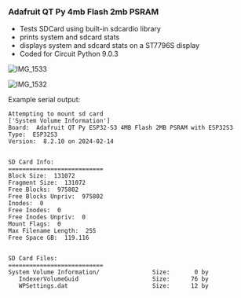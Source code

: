 ### Adafruit QT Py 4mb Flash 2mb PSRAM
- Tests SDCard using built-in sdcardio library
- prints system and sdcard stats
- displays system and sdcard stats on a ST7796S display
- Coded for Circuit Python 9.0.3

![IMG_1533](https://github.com/DJDevon3/My_Circuit_Python_Projects/assets/49322231/c50b3112-3d74-4c38-b4ab-143045a66129)

![IMG_1532](https://github.com/DJDevon3/My_Circuit_Python_Projects/assets/49322231/fc8d0e22-55da-4feb-90b5-efffaa2d6403)

Example serial output:
```
Attempting to mount sd card
['System Volume Information']
Board:  Adafruit QT Py ESP32-S3 4MB Flash 2MB PSRAM with ESP32S3
Type:  ESP32S3
Version:  8.2.10 on 2024-02-14


SD Card Info:
===========================
Block Size:  131072
Fragment Size:  131072
Free Blocks:  975802
Free Blocks Unpriv:  975802
Inodes:  0
Free Inodes:  0
Free Inodes Unpriv:  0
Mount Flags:  0
Max Filename Length:  255
Free Space GB:  119.116


SD Card Files:
===========================
System Volume Information/               Size:       0 by
   IndexerVolumeGuid                     Size:      76 by
   WPSettings.dat                        Size:      12 by
```
